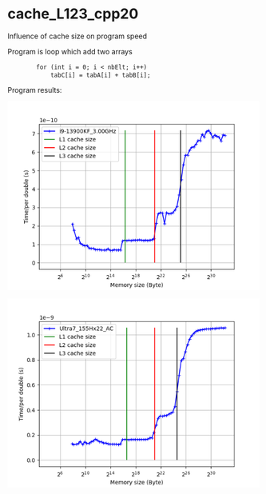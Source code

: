 # cache_L123_cpp20
Influence of cache size on program speed

Program is loop which add two arrays

			for (int i = 0; i < nbElt; i++)
				tabC[i] = tabA[i] + tabB[i];

Program results:

![i9-13900KF_3.00GHz](figure_i9_13900K.png)

![Ultra7_155Hx22](figure_ultra7_155hx22.png)

